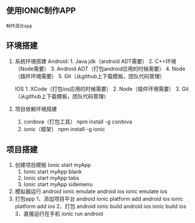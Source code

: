 ## 使用IONIC制作APP
    制作混合app 
## 环境搭建
 1. 系统环境搭建
     Android:
        1. Java jdk（android ADT需要）
        2. C++环境（Node需要）
        3. Android ADT（打包android应用的时候需要）
        4. Node（插件环境需要）
        5. Git（从github上下载模板，团队代码管理）

     IOS
        1. XCode（打包ios应用的时候需要）
        2. Node（插件环境需要）
        3. Git（从github上下载模板，团队代码管理）

 2. 项目依赖环境搭建
    1. cordova（打包工具）  npm install -g  cordova
    2. ionic（框架）        npm  install  -g  ionic
## 项目搭建 
 1. 创建项目模板
    Ionic start myApp
       1. Ionic start  myApp  blank
       2. Ionic start  myApp  tabs
       3. Ionic start  myApp  sidemenu
 2. 模拟器运行
        android
            ionic   emulate   android
        ios 
            ionic   emulate   ios
 3. 打包app
    1、添加项目平台
        android     ionic   platform  add   android
        ios         ionic   platform  add   ios
    2、打包
        android     ionic    build    android
        ios         ionic    build     ios
    3、直接运行在手机
        ionic  run   android
